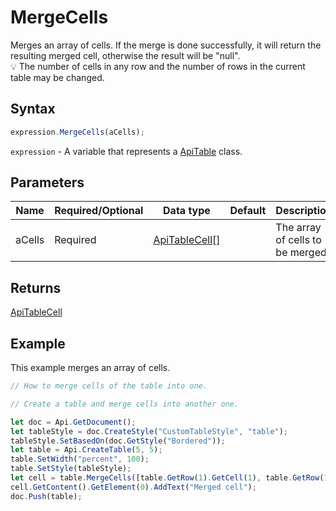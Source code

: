 # MergeCells

Merges an array of cells. If the merge is done successfully, it will return the resulting merged cell, otherwise the result will be "null".\
💡 The number of cells in any row and the number of rows in the current table may be changed.

## Syntax

```javascript
expression.MergeCells(aCells);
```

`expression` - A variable that represents a [ApiTable](../ApiTable.md) class.

## Parameters

| **Name** | **Required/Optional** | **Data type** | **Default** | **Description** |
| ------------- | ------------- | ------------- | ------------- | ------------- |
| aCells | Required | [ApiTableCell](../../ApiTableCell/ApiTableCell.md)[] |  | The array of cells to be merged. |

## Returns

[ApiTableCell](../../ApiTableCell/ApiTableCell.md)

## Example

This example merges an array of cells.

```javascript editor-docx
// How to merge cells of the table into one.

// Create a table and merge cells into another one.

let doc = Api.GetDocument();
let tableStyle = doc.CreateStyle("CustomTableStyle", "table");
tableStyle.SetBasedOn(doc.GetStyle("Bordered"));
let table = Api.CreateTable(5, 5);
table.SetWidth("percent", 100);
table.SetStyle(tableStyle);
let cell = table.MergeCells([table.GetRow(1).GetCell(1), table.GetRow(1).GetCell(2), table.GetRow(2).GetCell(1), table.GetRow(2).GetCell(2)]);
cell.GetContent().GetElement(0).AddText("Merged cell");
doc.Push(table);
```
